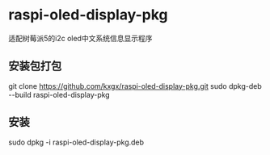 # raspi-oled-display-pkg
适配树莓派5的i2c oled中文系统信息显示程序

## 安装包打包
git clone https://github.com/kxgx/raspi-oled-display-pkg.git
sudo dpkg-deb --build raspi-oled-display-pkg
## 安装
sudo dpkg -i raspi-oled-display-pkg.deb
